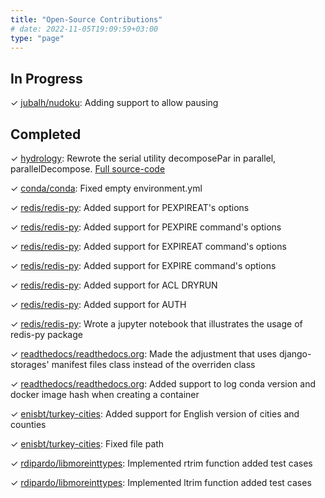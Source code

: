 ```yaml
---
title: "Open-Source Contributions"
# date: 2022-11-05T19:09:59+03:00
type: "page"
---
```


## In Progress

&check; [jubalh/nudoku](https://github.com/jubalh/nudoku/pull/48): Adding support to allow pausing

## Completed

&check; [hydrology](https://github.com/dogukanteber/hydrology/pull/5): Rewrote the serial utility decomposePar in parallel, parallelDecompose. [Full source-code](https://github.com/dogukanteber/hydrology/tree/main/applications/utilities/parallelProcessing)

&check; [conda/conda](https://github.com/conda/conda/pull/11556): Fixed empty environment.yml

&check; [redis/redis-py](https://github.com/redis/redis-py/pull/2027): Added support for PEXPIREAT's options

&check; [redis/redis-py](https://github.com/redis/redis-py/pull/2026): Added support for PEXPIRE command's options

&check; [redis/redis-py](https://github.com/redis/redis-py/pull/2024): Added support for EXPIREAT command's options

&check; [redis/redis-py](https://github.com/redis/redis-py/pull/2002): Added support for EXPIRE command's options

&check; [redis/redis-py](https://github.com/redis/redis-py/pull/1992): Added support for ACL DRYRUN

&check; [redis/redis-py](https://github.com/redis/redis-py/pull/1929): Added support for AUTH

&check; [redis/redis-py](https://github.com/redis/redis-py/pull/1916): Wrote a jupyter notebook that illustrates the usage of redis-py package

&check; [readthedocs/readthedocs.org](https://github.com/readthedocs/readthedocs.org/pull/8781): Made the adjustment that uses django-storages' manifest files class instead of the overriden class

&check; [readthedocs/readthedocs.org](https://github.com/readthedocs/readthedocs.org/pull/8755): Added support to log conda version and docker image hash when creating a container

&check; [enisbt/turkey-cities](https://github.com/enisbt/turkey-cities/pull/7): Added support for English version of cities and counties

&check; [enisbt/turkey-cities](https://github.com/enisbt/turkey-cities/pull/9): Fixed file path

&check; [rdipardo/libmoreinttypes](https://github.com/rdipardo/libmoreinttypes/pull/5): Implemented rtrim function added test cases

&check; [rdipardo/libmoreinttypes](https://github.com/rdipardo/libmoreinttypes/pull/6): Implemented ltrim function added test cases
